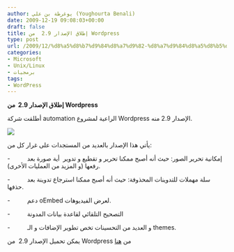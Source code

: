 ```yaml
---
author: يوغرطة بن علي (Youghourta Benali)
date: 2009-12-19 09:08:03+00:00
draft: false
title: إطلاق الإصدار 2.9  من Wordpress
type: post
url: /2009/12/%d8%a5%d8%b7%d9%84%d8%a7%d9%82-%d8%a7%d9%84%d8%a5%d8%b5%d8%af%d8%a7%d8%b1-2-9-%d9%85%d9%86-wordpress/
categories:
- Microsoft
- Unix/Linux
- برمجيات
tags:
- WordPress
---
```


**إطلاق الإصدار 2.9  من Wordpress**


أطلقت شركة automation الراعية لمشروع Wordpress الإصدار 2.9 منه.


[![](http://www.it-scoop.com/wp-content/uploads/2009/12/wordpress-logo.png)
](http://www.it-scoop.com/wp-content/uploads/2009/12/wordpress-logo.png)


يأتي هذا الإصدار بالعديد من المستجدات على غرار كل من:

-          إمكانية تحرير الصور: حيث أنه أصبح ممكنا تحرير و تقطيع و تدوير  أية صورة بعد رفعها (و المزيد من العمليات الأخرى).

-          سلة مهملات للتدوينات المحذوفة: حيث أنه أصبح ممكنا استرجاع تدوينة بعد حذفها.

-          دعم oEmbed لعرض الفيديوهات.

-          التصحيح التلقائي لقاعدة بيانات المدونة

-          و العديد من التحسينات تخص تطوير الإضافات و الـ themes.

يمكن تحميل الإصدار 2.9  من Wordpress من [هنا](http://wordpress.org/download/)
